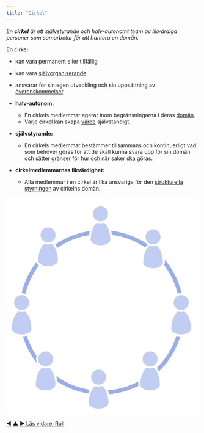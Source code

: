 ```yaml
---
title: "Cirkel"
---
```



_En **cirkel** är ett självstyrande och halv-autonomt team av likvärdiga personer som samarbetar för att hantera en domän._

En cirkel:

- kan vara permanent eller tillfällig
- kan vara <a href="#" class="tooltip" title="Självorganisering: Alla aktiviteter eller processer genom vilka människor organiserar arbete. Självorganisering sker inom begränsningarna av ett område, men utan direkt inflytande av externa agenter. I varje organisation eller grupp samexisterar självorganisation med externt inflytande (t.ex. externa invändningar eller styrningsbeslut som påverkar domänen).">självorganiserande</a>
- ansvarar för sin egen utveckling och sin uppsättning av <a href="#" class="tooltip" title="Överenskommelse: En överenskommen inriktning, process, förhållningssätt eller policy som skapats för att vägleda värdeflödet.">överenskommelser</a>.

- **halv-autonom:**
    
    - En cirkels medlemmar agerar inom begränsningarna i deras <a href="#" class="tooltip" title="Domän: Ett tydligt avskiljt område av inflytande, aktivitet och beslutsfattande inom en organisation.">domän</a>.
    - Varje cirkel kan skapa <a href="#" class="tooltip" title="Värde: Vikt, värde, nytta eller användbarhet av något i förhållande till en drivkraft. Se också &quot;värderingar&quot;.">värde</a> självständigt.
- **självstyrande:** 
    - En cirkels medlemmar bestämmer tillsammans och kontinuerligt vad som behöver göras för att de skall kunna svara upp för sin domän och sätter gränser för hur och när saker ska göras.
- **cirkelmedlemmarnas likvärdighet:** 
    - Alla medlemmar i en cirkel är lika ansvariga för den <a href="#" class="tooltip" title="Strukturell styrning: Processen att fastställa mål och fatta och förädla beslut som vägleder människor mot att uppnå dessa mål.">strukturella styrningen</a> av cirkelns domän.

![Alla medlemmar i en cirkel är lika ansvariga för den strukturella styrningen av cirkelns domän](img/circle/circle.png)

<div class="bottom-nav">
<a href="delegate-influence.html" title="Tillbaka till: Delegera inflytande">◀</a> <a href="building-organizations.html" title="Upp: Bygga organisationer">▲</a> <a href="role.html" title="Läs vidare: Roll">▶ Läs vidare: Roll</a>
</div>


<script type="text/javascript">
Mousetrap.bind('g n', function() {
    window.location.href = 'role.html';
    return false;
});
</script>

